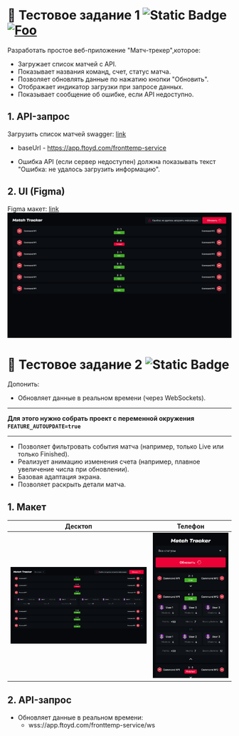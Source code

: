 # 🚀 Тестовое задание 1  ![Static Badge](https://img.shields.io/badge/Done-93e67c?logo=checkmarx)  [![Foo](https://img.shields.io/badge/Click%20me!-black?logo=githubpages&logoSize=auto&link=https%3A%2F%2Fblurmb.github.io%2Ftest-match-tracker%2F)](https://blurmb.github.io/test-match-tracker/)


Разработать простое веб-приложение "Матч-трекер",которое:
  * Загружает список матчей с API.
  * Показывает названия команд, счет, статус матча.
  * Позволяет обновлять данные по нажатию кнопки "Обновить".
  * Отображает индикатор загрузки при запросе данных.
  * Показывает сообщение об ошибке, если API недоступно.

## 1. API-запрос
Загрузить список матчей
swagger: [link](/docs/swagger.yaml)

 * baseUrl - https://app.ftoyd.com/fronttemp-service

 * Ошибка API (если сервер недоступен) должна показывать текст "Ошибка: не удалось загрузить информацию".
## 2. UI (Figma)
Figma макет: [link](https://www.figma.com/design/W16WfB86EgqtcuuqLCYjgF/Test-assignment?node-id=113-741&t=hBEv4NU9JHRNcUKm-4)
![reference png](/docs/ref.png)

# 🚀 Тестовое задание 2 ![Static Badge](https://img.shields.io/badge/Done-93e67c?logo=checkmarx)
Допонить:
 * Обновляет данные в реальном времени (через WebSockets).
 -----
 
**Для этого нужно собрать проект с переменной окружения `FEATURE_AUTOUPDATE=true`**

 -----
 * Позволяет фильтровать события матча (например, только Live или только Finished).
 * Реализует анимацию изменения счета (например, плавное увеличение числа при обновлении).
 * Базовая адаптация экрана.
 * Позволяет раскрыть детали матча.

## 1. Макет
| Десктоп  | Телефон |
| - | - |
| <img src="docs/ref2_desktop.png" width="600"/> |<img src="docs/ref2_phone.png" width="300"/>  |


## 2. API-запрос
* Обновляет данные в реальном времени:
  * wss://app.ftoyd.com/fronttemp-service/ws
